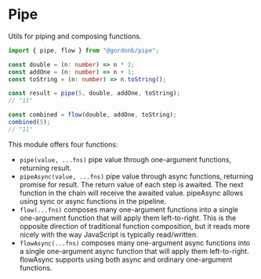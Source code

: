 # Pipe

Utils for piping and composing functions.

```typescript
import { pipe, flow } from "@gordonb/pipe";

const double = (n: number) => n * 2;
const addOne = (n: number) => n + 1;
const toString = (n: number) => n.toString();

const result = pipe(5, double, addOne, toString);
// "11"

const combined = flow(double, addOne, toString);
combined(5);
// "11"
```

This module offers four functions:

- `pipe(value, ...fns)` pipe value through one-argument functions, returning result.
- `pipeAsync(value, ...fns)` pipe value through async functions, returning promise for result. The return value of each step is awaited. The next function in the chain will receive the awaited value. pipeAsync allows using sync or async functions in the pipeline.
- `flow(...fns)` composes many one-argument functions into a single one-argument function that will apply them left-to-right. This is the opposite direction of traditional function composition, but it reads more nicely with the way JavaScript is typically read/written.
- `flowAsync(...fns)` composes many one-argument async functions into a single one-argument async function that will apply them left-to-right. flowAsync supports using both async and ordinary one-argument functions.
